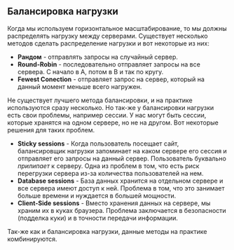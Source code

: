 ## Балансировка нагрузки

Когда мы используем горизонтальное масштабирование, то мы должны распределять нагрузку между серверами. Существует несколько методов сделать распределение нагрузки и вот некоторые из них:

- **Рандом** - отправлять запросы на случайный сервер.
- **Round-Robin** - последовательно отправляет запросы на все сервера. С начало в A, потом в B и так по кругу.
- **Fewest Conection** - отправляет запрос на сервер, который на данный момент меньше всего нагружен.

Не существует лучшего метода балансировки, и на практике используются сразу несколько. Но так-же у балансировки нагрузки есть свои проблемы, например сессии. У нас могут быть сессии, которые хранятся на одном сервере, но не на другом. Вот некоторые решения для таких проблем.

- **Sticky sessions** - Когда пользователь посещает сайт, балансировщик нагрузки запоминает на каком сервере его сессия и отправляет его запросы на данный сервер. Пользователь буквально _прилипает_ к серверу. Одна из проблем в том, что есть риск перегрузки сервера из-за количества пользователей на нем.
- **Database sessions** - База данных хранится на отдельном сервере и все сервера имеют доступ к ней. Проблема в том, что это занимает больше времени и нуждается в большей мощности.
- **Client-Side sessions** - Вместо хранения данных на сервере, мы храним их в куках браузера. Проблема заключается в безопасности (подделка куки) и в точности передачи информации.

Так-же как и балансировка нагрузки, данные методы на практике комбинируются.